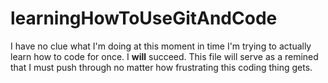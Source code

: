 # learningHowToUseGitAndCode
I have no clue what I'm doing at this moment in time
I'm trying to actually learn how to code for once. I **will** succeed. This file will serve as a remined that I must push through no matter how frustrating this coding thing gets.
